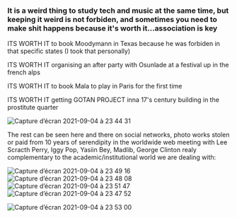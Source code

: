 
### It is a weird thing to study tech and music at the same time, but keeping it weird is not forbiden, and sometimes you need to make shit happens because it's worth it...association is key

ITS WORTH IT to book Moodymann in Texas because he was forbiden in that specific states (I took that personally) 

ITS WORTH IT organising an after party with Osunlade at a festival up in the french alps

ITS WORTH IT to book Mala to play in Paris for the first time

ITS WORTH IT getting GOTAN PROJECT inna 17's century building in the prostitute quarter

![Capture d’écran 2021-09-04 à 23 44 31](https://user-images.githubusercontent.com/86488172/132108761-e4c728d7-6f55-4fea-a750-70cb2877bb69.png)

The rest can be seen here and there on social networks, photo works stolen or paid from 10 years of serendipity in the worldwide web meeting with Lee Scracth Perry, Iggy Pop, Yasiin Bey, Madlib, George Clinton realy complementary to the academic/institutional world we are dealing with:


![Capture d’écran 2021-09-04 à 23 49 16](https://user-images.githubusercontent.com/86488172/132108951-ff93964d-3984-4e16-8990-58e7b1a70f34.png)
![Capture d’écran 2021-09-04 à 23 48 08](https://user-images.githubusercontent.com/86488172/132108953-936d38cf-cad9-4e79-8303-53115840d8d3.png)
![Capture d’écran 2021-09-04 à 23 51 47](https://user-images.githubusercontent.com/86488172/132108949-621a1377-97c7-43f5-8550-11861163a9ed.png)
![Capture d’écran 2021-09-04 à 23 47 52](https://user-images.githubusercontent.com/86488172/132109122-e42b6cec-808e-47c1-a6af-8e10379772ff.png)


![Capture d’écran 2021-09-04 à 23 53 00](https://user-images.githubusercontent.com/86488172/132108948-b4682a32-3d29-4c23-ab74-f33e91dc6e2b.png)







